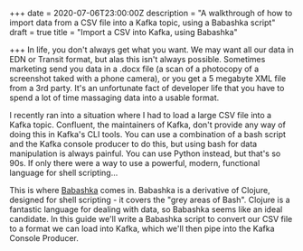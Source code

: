 +++
date = 2020-07-06T23:00:00Z
description = "A walkthrough of how to import data from a CSV file into a Kafka topic, using a Babashka script"
draft = true
title = "Import a CSV into Kafka, using Babashka"

+++
In life, you don't always get what you want. We may want all our data in EDN or Transit format, but alas this isn't always possible. Sometimes marketing send you data in a .docx file (a scan of a photocopy of a screenshot taked with a phone camera), or you get a 5 megabyte XML file from a 3rd party. It's an unfortunate fact of developer life that you have to spend a lot of time massaging data into a usable format.

I recently ran into a situation where I had to load a large CSV file into a Kafka topic. Confluent, the maintainers of Kafka, don't provide any way of doing this in Kafka's CLI tools. You can use a combination of a bash script and the Kafka console producer to do this, but using bash for data manipulation is always painful. You can use Python instead, but that's so 90s. If only there were a way to use a powerful, modern, functional language for shell scripting...

This is where [Babashka](https://github.com/borkdude/babashka "Babashka") comes in. Babashka is a derivative of Clojure, designed for shell scripting - it covers the "grey areas of Bash". Clojure is a fantastic language for dealing with data, so Babashka seems like an ideal candidate. In this guide we'll write a Babashka script to convert our CSV file to a format we can load into Kafka, which we'll then pipe into the Kafka Console Producer.